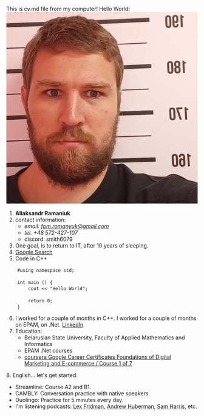 This is cv.md file from my computer!
Hello World!
![TEXT HERE](photo_Aliaksandr_Ramaniuk_in_prison.png)
1. **Aliaksandr Ramaniuk**
2. contact information:
    * *email: fpm.romanyuk@gmail.com*
    * *tel. +48 572-427-107*
    * discord: smith6079
3. One goal, is to return to IT, after 10 years of sleeping.
4. [Google Search](https://www.google.com/)
5. Code in C++
```
    #using namespace std;

    int main () {
        cout << "Hello World";

        return 0;
    }
```
6. I worked for a couple of months in C++. I worked for a couple of months on EPAM, on .Net. [LinkedIn][def2]
7. Education:
    - Belarusian State University, Faculty of Applied Mathematics and Informatics
    - EPAM .Net courses
    - [coursera Google Career Certificates Foundations of Digital Marketing and E-commerce / Course 1 of 7][def1]

[def1]: https://www.coursera.org/account/accomplishments/verify/TYAQ83BBQAWT
[def2]: https://www.linkedin.com/in/alexander-romanyuk-71663b84/
8. English... let's get started:
- Streamline: Course A2 and B1.
- CAMBLY: Conversation practice with native speakers.
- Duolingo: Practice for 5 minutes every day.
- I'm listening podcasts: [Lex Fridman](https://www.youtube.com/@lexfridman), [Andrew Huberman](https://www.youtube.com/@hubermanlab), [Sam Harris](https://www.youtube.com/@samharrisorg), etc.